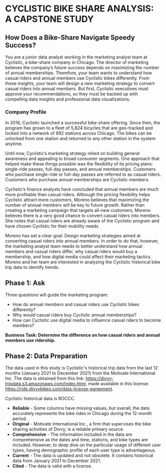# CYCLISTIC BIKE SHARE ANALYSIS: A CAPSTONE STUDY
## How Does a Bike-Share Navigate Speedy Success?

You are a junior data analyst working in the marketing analyst team at Cyclistic, a bike-share company in Chicago. The director of marketing believes the company’s future success depends on maximizing the number of annual memberships. Therefore, your team wants to understand how casual riders and annual members use Cyclistic bikes differently. From these insights, your team will design a new marketing strategy to convert casual riders into annual members. But first, Cyclistic executives must approve your recommendations, so they must be backed up with compelling data insights and professional data visualizations.

### Company Profile
In 2016, Cyclistic launched a successful bike-share offering. Since then, the program has grown to a fleet of 5,824 bicycles that are geo-tracked and locked into a network of 692 stations across Chicago. The bikes can be unlocked from one station and returned to any other station in the system anytime.

Until now, Cyclistic’s marketing strategy relied on building general awareness and appealing to broad consumer segments. One approach that helped make these things possible was the flexibility of its pricing plans: single-ride passes, full-day passes, and annual memberships. Customers who purchase single-ride or full-day passes are referred to as casual riders. Customers who purchase annual memberships are Cyclistic members.

Cyclistic’s finance analysts have concluded that annual members are much more profitable than casual riders. Although the pricing flexibility helps Cyclistic attract more customers, Moreno believes that maximizing the number of annual members will be key to future growth. Rather than creating a marketing campaign that targets all-new customers, Moreno believes there is a very good chance to convert casual riders into members. She notes that casual riders are already aware of the Cyclistic program and have chosen Cyclistic for their mobility needs.

Moreno has set a clear goal: Design marketing strategies aimed at converting casual riders into annual members. In order to do that, however, the marketing analyst team needs to better understand how annual members and casual riders differ, why casual riders would buy a membership, and how digital media could affect their marketing tactics. Moreno and her team are interested in analyzing the Cyclistic historical bike trip data to identify trends.

## Phase 1: Ask

Three questions will guide the marketing program:
- How do annual members and casual riders use Cyclistic bikes differently?
- Why would casual riders buy Cyclistic annual memberships?
- How can Cyclistic use digital media to influence casual riders to become members?

**Business Task: Determine the difference on how casual riders and annual members use ridership.**

## Phase 2: Data Preparation

The data used in this study is Cyclistic's historical trip data from the last 12 months (January 2021 to December 2021) from the Motivate International Inc. The data is obtained from this link: https://divvy-tripdata.s3.amazonaws.com/index.html, made available in this license: https://ride.divvybikes.com/data-license-agreement.

Cyclistic historical data is ROCCC.
- **Reliable** - Some columns have missing values, but overall, the data accurately represents the bike rides in Chicago during the 12-month period.
- **Original** - Motivate International Inc., a firm that supervises the bike sharing activities of Divvy, is a reliable primary source.
- **Comprehensive** - The information included in the data are comprehensive as the dates and time, stations, and bike types are included. However, to deep dive on the particular usage of different user types, having demographic profile of each user type is advantageous.
- **Current** - The data is updated and not obsolete. It contains historical data from January 2021 to December 2021.
- **Cited** - The data is valid with a license.

